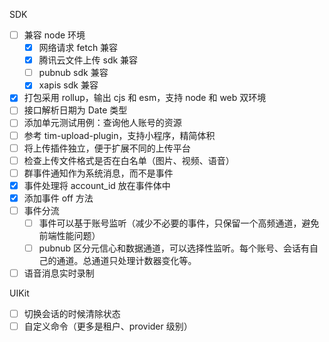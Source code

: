 SDK

- [ ] 兼容 node 环境
  - [x] 网络请求 fetch 兼容
  - [x] 腾讯云文件上传 sdk 兼容
  - [ ] pubnub sdk 兼容
  - [x] xapis sdk 兼容
- [x] 打包采用 rollup，输出 cjs 和 esm，支持 node 和 web 双环境
- [ ] 接口解析日期为 Date 类型
- [ ] 添加单元测试用例：查询他人账号的资源
- [ ] 参考 tim-upload-plugin，支持小程序，精简体积
- [ ] 将上传插件独立，便于扩展不同的上传平台
- [ ] 检查上传文件格式是否在白名单（图片、视频、语音）
- [ ] 群事件通知作为系统消息，而不是事件
- [x] 事件处理将 account_id 放在事件体中
- [x] 添加事件 off 方法
- [ ] 事件分流
  - [ ] 事件可以基于账号监听（减少不必要的事件，只保留一个高频通道，避免前端性能问题）
  - [ ] pubnub 区分元信心和数据通道，可以选择性监听。每个账号、会话有自己的通道。总通道只处理计数器变化等。
- [ ] 语音消息实时录制

UIKit

- [ ] 切换会话的时候清除状态
- [ ] 自定义命令（更多是租户、provider 级别）
